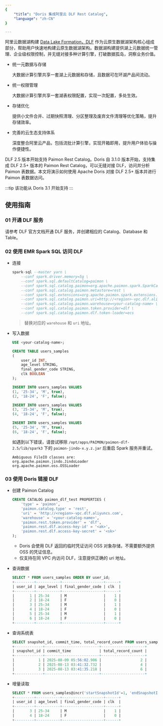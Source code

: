 ```yaml
---
{
    "title": "Doris 集成阿里云 DLF Rest Catalog",
    "language": "zh-CN"
}

---
```


阿里云数据湖构建 [Data Lake Formation，DLF](https://cn.aliyun.com/product/bigdata/dlf) 作为云原生数据湖架构核心组成部分，帮助用户快速地构建云原生数据湖架构。数据湖构建提供湖上元数据统一管理、企业级权限控制，并无缝对接多种计算引擎，打破数据孤岛，洞察业务价值。

- 统一元数据与存储

    大数据计算引擎共享一套湖上元数据和存储，且数据可在环湖产品间流动。

- 统一权限管理

    大数据计算引擎共享一套湖表权限配置，实现一次配置，多处生效。

- 存储优化

    提供小文件合并、过期快照清理、分区整理及废弃文件清理等优化策略，提升存储效率。

- 完善的云生态支持体系

    深度整合阿里云产品，包括流批计算引擎，实现开箱即用，提升用户体验与操作便捷性。

DLF 2.5 版本开始支持 Paimon Rest Catalog。Doris 自 3.1.0 版本开始，支持集成 DLF 2.5+ 版本的 Paimon Rest Catalog，可以无缝对接 DLF，访问并分析 Paimon 表数据。本文将演示如何使用 Apache Doris 对接 DLF 2.5+ 版本并进行 Paimon 表数据访问。

:::tip
该功能从 Doris 3.1 开始支持
:::

## 使用指南

### 01 开通 DLF 服务

请参考 DLF 官方文档开通 DLF 服务，并创建相应的 Catalog、Database 和 Table。

### 02 使用 EMR Spark SQL 访问 DLF

- 连接

    ```sql
    spark-sql --master yarn \
        --conf spark.driver.memory=5g \
        --conf spark.sql.defaultCatalog=paimon \
        --conf spark.sql.catalog.paimon=org.apache.paimon.spark.SparkCatalog \
        --conf spark.sql.catalog.paimon.metastore=rest \
        --conf spark.sql.extensions=org.apache.paimon.spark.extensions.PaimonSparkSessionExtensions \
        --conf spark.sql.catalog.paimon.uri=http://<region>-vpc.dlf.aliyuncs.com \
        --conf spark.sql.catalog.paimon.warehouse=<your-catalog-name> \
        --conf spark.sql.catalog.paimon.token.provider=dlf \
        --conf spark.sql.catalog.paimon.dlf.token-loader=ecs
    ```

    > 替换对应的 `warehouse` 和 `uri` 地址。

- 写入数据

    ```sql
    USE <your-catalog-name>;

    CREATE TABLE users_samples
    (
        user_id INT,             
        age_level STRING,           
        final_gender_code STRING,    
        clk BOOLEAN
    );

    INSERT INTO users_samples VALUES
    (1, '25-34', 'M', true),
    (2, '18-24', 'F', false);

    INSERT INTO users_samples VALUES
    (3, '25-34', 'M', true),
    (4, '18-24', 'F', false);

    INSERT INTO users_samples VALUES
    (5, '25-34', 'M', true),
    (6, '18-24', 'F', false);
    ```

    如遇到以下错误，请尝试移除 `/opt/apps/PAIMON/paimon-dlf-2.5/lib/spark3` 下的 `paimon-jindo-x.y.z.jar` 后重启 Spark 服务并重试。

    ```
    Ambiguous FileIO classes are:
    org.apache.paimon.jindo.JindoLoader
    org.apache.paimon.oss.OSSLoader
    ```

### 03 使用 Doris 链接 DLF

- 创建 Paimon Catalog

    ```sql
    CREATE CATALOG paimon_dlf_test PROPERTIES (
        'type' = 'paimon',
        'paimon.catalog.type' = 'rest',
        'uri' = 'http://<region>-vpc.dlf.aliyuncs.com',
        'warehouse' = '<your-catalog-name>',
        'paimon.rest.token.provider' = 'dlf',
        'paimon.rest.dlf.access-key-id' = '<ak>',
        'paimon.rest.dlf.access-key-secret' = '<sk>'
    );
    ```

    - Doris 会使用 DLF 返回的临时凭证访问 OSS 对象存储，不需要额外提供 OSS 的凭证信息。
    - 仅支持在同 VPC 内访问 DLF，注意提供正确的 uri 地址。

- 查询数据

    ```sql
    SELECT * FROM users_samples ORDER BY user_id;
    +---------+-----------+-------------------+------+
    | user_id | age_level | final_gender_code | clk  |
    +---------+-----------+-------------------+------+
    |       1 | 25-34     | M                 |    1 |
    |       2 | 18-24     | F                 |    0 |
    |       3 | 25-34     | M                 |    1 |
    |       4 | 18-24     | F                 |    0 |
    |       5 | 25-34     | M                 |    1 |
    |       6 | 18-24     | F                 |    0 |
    +---------+-----------+-------------------+------+
    ```

- 查询系统表

    ```sql
    SELECT snapshot_id, commit_time, total_record_count FROM users_samples$snapshots;
    +-------------+-------------------------+--------------------+
    | snapshot_id | commit_time             | total_record_count |
    +-------------+-------------------------+--------------------+
    |           1 | 2025-08-09 05:56:02.906 |                  2 |
    |           2 | 2025-08-13 03:41:32.732 |                  4 |
    |           3 | 2025-08-13 03:41:35.218 |                  6 |
    +-------------+-------------------------+--------------------+
    ```

- 增量读取

    ```sql
    SELECT * FROM users_samples@incr('startSnapshotId'=1, 'endSnapshotId'=2) ORDER BY user_id;
    +---------+-----------+-------------------+------+
    | user_id | age_level | final_gender_code | clk  |
    +---------+-----------+-------------------+------+
    |       3 | 25-34     | M                 |    1 |
    |       4 | 18-24     | F                 |    0 |
    +---------+-----------+-------------------+------+
    ```
